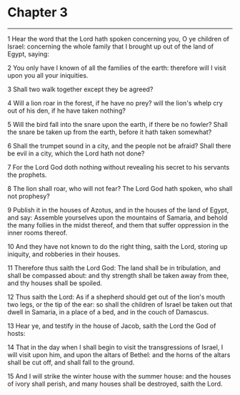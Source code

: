 # Chapter 3

***

1 Hear the word that the Lord hath spoken concerning you, O ye children of Israel: concerning the whole family that I brought up out of the land of Egypt, saying:

2 You only have I known of all the families of the earth: therefore will I visit upon you all your iniquities.

3 Shall two walk together except they be agreed?

4 Will a lion roar in the forest, if he have no prey? will the lion's whelp cry out of his den, if he have taken nothing?

5 Will the bird fall into the snare upon the earth, if there be no fowler? Shall the snare be taken up from the earth, before it hath taken somewhat?

6 Shall the trumpet sound in a city, and the people not be afraid? Shall there be evil in a city, which the Lord hath not done?

7 For the Lord God doth nothing without revealing his secret to his servants the prophets.

8 The lion shall roar, who will not fear? The Lord God hath spoken, who shall not prophesy?

9 Publish it in the houses of Azotus, and in the houses of the land of Egypt, and say: Assemble yourselves upon the mountains of Samaria, and behold the many follies in the midst thereof, and them that suffer oppression in the inner rooms thereof.

10 And they have not known to do the right thing, saith the Lord, storing up iniquity, and robberies in their houses.

11 Therefore thus saith the Lord God: The land shall be in tribulation, and shall be compassed about: and thy strength shall be taken away from thee, and thy houses shall be spoiled.

12 Thus saith the Lord: As if a shepherd should get out of the lion's mouth two legs, or the tip of the ear: so shall the children of Israel be taken out that dwell in Samaria, in a place of a bed, and in the couch of Damascus.

13 Hear ye, and testify in the house of Jacob, saith the Lord the God of hosts:

14 That in the day when I shall begin to visit the transgressions of Israel, I will visit upon him, and upon the altars of Bethel: and the horns of the altars shall be cut off, and shall fall to the ground.

15 And I will strike the winter house with the summer house: and the houses of ivory shall perish, and many houses shall be destroyed, saith the Lord.

